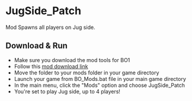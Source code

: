 # JugSide_Patch
 Mod Spawns all players on Jug side. 
 ## Download & Run
 - Make sure you download the mod tools for BO1
 - Follow this [mod download link](https://uoguelphca-my.sharepoint.com/:f:/g/personal/mbahgat_uoguelph_ca/EpKJUFnhrOlHrXIiuVFwi3ABWVCOP75LLANBrZXoleGfaw?e=nTq4Ap)
 - Move the folder to your mods folder in your game directory
 - Launch your game from BO_Mods.bat file in your main game directory
 - In the main menu, click the "Mods" option and choose JugSide_Patch 
 - You're set to play Jug side, up to 4 players!
